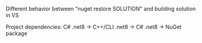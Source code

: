 Different behavior between "nuget restore SOLUTION" and building solution in VS

Project dependencies:
C# .net8 -> C++/CLI .net8 -> C# .net8 -> NuGet package
